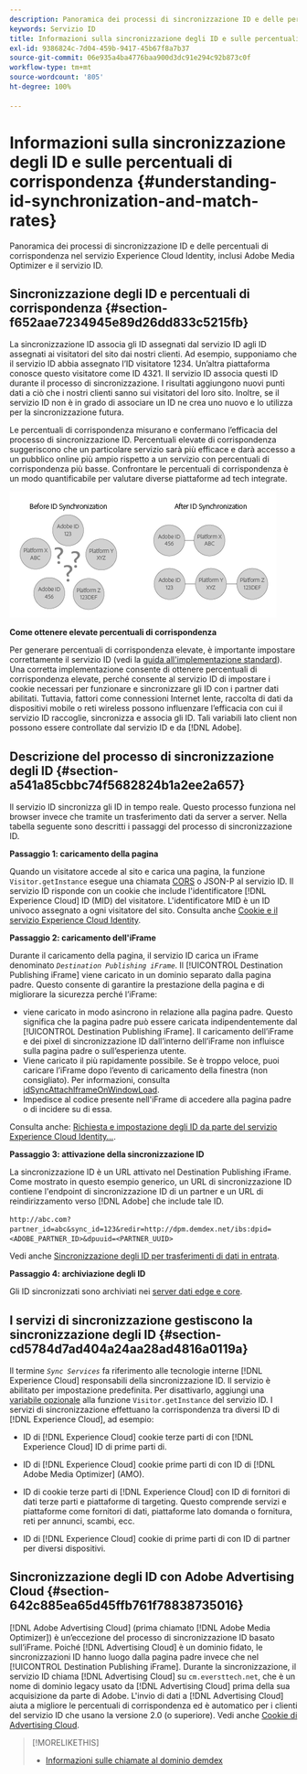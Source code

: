 ```yaml
---
description: Panoramica dei processi di sincronizzazione ID e delle percentuali di corrispondenza nel servizio Experience Cloud Identity, inclusi Adobe Media Optimizer e il servizio ID.
keywords: Servizio ID
title: Informazioni sulla sincronizzazione degli ID e sulle percentuali di corrispondenza
exl-id: 9386824c-7d04-459b-9417-45b67f8a7b37
source-git-commit: 06e935a4ba4776baa900d3dc91e294c92b873c0f
workflow-type: tm+mt
source-wordcount: '805'
ht-degree: 100%

---
```


# Informazioni sulla sincronizzazione degli ID e sulle percentuali di corrispondenza {#understanding-id-synchronization-and-match-rates}

Panoramica dei processi di sincronizzazione ID e delle percentuali di corrispondenza nel servizio Experience Cloud Identity, inclusi Adobe Media Optimizer e il servizio ID.

## Sincronizzazione degli ID e percentuali di corrispondenza {#section-f652aae7234945e89d26dd833c5215fb}

La sincronizzazione ID associa gli ID assegnati dal servizio ID agli ID assegnati ai visitatori del sito dai nostri clienti. Ad esempio, supponiamo che il servizio ID abbia assegnato l’ID visitatore 1234. Un’altra piattaforma conosce questo visitatore come ID 4321. Il servizio ID associa questi ID durante il processo di sincronizzazione. I risultati aggiungono nuovi punti dati a ciò che i nostri clienti sanno sui visitatori del loro sito. Inoltre, se il servizio ID non è in grado di associare un ID ne crea uno nuovo e lo utilizza per la sincronizzazione futura.

Le percentuali di corrispondenza misurano e confermano l’efficacia del processo di sincronizzazione ID. Percentuali elevate di corrispondenza suggeriscono che un particolare servizio sarà più efficace e darà accesso a un pubblico online più ampio rispetto a un servizio con percentuali di corrispondenza più basse. Confrontare le percentuali di corrispondenza è un modo quantificabile per valutare diverse piattaforme ad tech integrate.

![](assets/idsync2.png)

**Come ottenere elevate percentuali di corrispondenza**

Per generare percentuali di corrispondenza elevate, è importante impostare correttamente il servizio ID (vedi la [guida all&#39;implementazione standard](../implementation-guides/standard.md#concept-89cd0199a9634fc48644f2d61e3d2445)). Una corretta implementazione consente di ottenere percentuali di corrispondenza elevate, perché consente al servizio ID di impostare i cookie necessari per funzionare e sincronizzare gli ID con i partner dati abilitati. Tuttavia, fattori come connessioni Internet lente, raccolta di dati da dispositivi mobile o reti wireless possono influenzare l’efficacia con cui il servizio ID raccoglie, sincronizza e associa gli ID. Tali variabili lato client non possono essere controllate dal servizio ID e da [!DNL Adobe].

## Descrizione del processo di sincronizzazione degli ID {#section-a541a85cbbc74f5682824b1a2ee2a657}

Il servizio ID sincronizza gli ID in tempo reale. Questo processo funziona nel browser invece che tramite un trasferimento dati da server a server. Nella tabella seguente sono descritti i passaggi del processo di sincronizzazione ID.

**Passaggio 1: caricamento della pagina**

Quando un visitatore accede al sito e carica una pagina, la funzione `Visitor.getInstance` esegue una chiamata [CORS](../reference/cors.md#concept-6c280446990d46d88ba9da15d2dcc758) o JSON-P al servizio ID. Il servizio ID risponde con un cookie che include l&#39;identificatore [!DNL Experience Cloud] ID (MID) del visitatore. L&#39;identificatore MID è un ID univoco assegnato a ogni visitatore del sito. Consulta anche [Cookie e il servizio Experience Cloud Identity](../introduction/cookies.md).

**Passaggio 2: caricamento dell&#39;iFrame**

Durante il caricamento della pagina, il servizio ID carica un iFrame denominato *`Destination Publishing iFrame`*. Il [!UICONTROL Destination Publishing iFrame] viene caricato in un dominio separato dalla pagina padre. Questo consente di garantire la prestazione della pagina e di migliorare la sicurezza perché l’iFrame:

* viene caricato in modo asincrono in relazione alla pagina padre. Questo significa che la pagina padre può essere caricata indipendentemente dal [!UICONTROL Destination Publishing iFrame]. Il caricamento dell’iFrame e dei pixel di sincronizzazione ID dall’interno dell’iFrame non influisce sulla pagina padre o sull’esperienza utente.
* Viene caricato il più rapidamente possibile. Se è troppo veloce, puoi caricare l’iFrame dopo l’evento di caricamento della finestra (non consigliato). Per informazioni, consulta [idSyncAttachIframeOnWindowLoad](../library/function-vars/idsyncattachiframeonwindowload.md#reference-b86b7112e0814a4c82c4e24c158508f4).
* Impedisce al codice presente nell&#39;iFrame di accedere alla pagina padre o di incidere su di essa.

Consulta anche: [Richiesta e impostazione degli ID da parte del servizio Experience Cloud Identity...](../introduction/id-request.md#concept-2caacebb1d244402816760e9b8bcef6a).

**Passaggio 3: attivazione della sincronizzazione ID**

La sincronizzazione ID è un URL attivato nel Destination Publishing iFrame. Come mostrato in questo esempio generico, un URL di sincronizzazione ID contiene l&#39;endpoint di sincronizzazione ID di un partner e un URL di reindirizzamento verso [!DNL Adobe] che include tale ID.

`http://abc.com?partner_id=abc&sync_id=123&redir=http://dpm.demdex.net/ibs:dpid=<ADOBE_PARTNER_ID>&dpuuid=<PARTNER_UUID>`

Vedi anche [Sincronizzazione degli ID per trasferimenti di dati in entrata](https://experienceleague.adobe.com/docs/audience-manager/user-guide/implementation-integration-guides/sending-audience-data/batch-data-transfer-process/id-sync-http.html?lang=it).

**Passaggio 4: archiviazione degli ID**

Gli ID sincronizzati sono archiviati nei [server dati edge e core](https://experienceleague.adobe.com/docs/audience-manager/user-guide/reference/system-components/components-edge.html?lang=it).

## I servizi di sincronizzazione gestiscono la sincronizzazione degli ID {#section-cd5784d7ad404a24aa28ad4816a0119a}

Il termine *`Sync Services`* fa riferimento alle tecnologie interne [!DNL Experience Cloud] responsabili della sincronizzazione ID. Il servizio è abilitato per impostazione predefinita. Per disattivarlo, aggiungi una [variabile opzionale](../library/function-vars/disableidsync.md#reference-589d6b489ac64eddb5a7ff758945e414) alla funzione `Visitor.getInstance` del servizio ID. I servizi di sincronizzazione effettuano la corrispondenza tra diversi ID di [!DNL Experience Cloud], ad esempio:

* ID di [!DNL Experience Cloud] cookie terze parti di con [!DNL Experience Cloud] ID di prime parti di.

* ID di [!DNL Experience Cloud] cookie prime parti di con ID di [!DNL Adobe Media Optimizer] (AMO).

* ID di cookie terze parti di [!DNL Experience Cloud] con ID di fornitori di dati terze parti e piattaforme di targeting. Questo comprende servizi e piattaforme come fornitori di dati, piattaforme lato domanda o fornitura, reti per annunci, scambi, ecc.
* ID di [!DNL Experience Cloud] cookie di prime parti di con ID di partner per diversi dispositivi.

## Sincronizzazione degli ID con Adobe Advertising Cloud {#section-642c885ea65d45ffb761f78838735016}

[!DNL Adobe Advertising Cloud] (prima chiamato [!DNL Adobe Media Optimizer]) è un’eccezione del processo di sincronizzazione ID basato sull’iFrame. Poiché [!DNL Advertising Cloud] è un dominio fidato, le sincronizzazioni ID hanno luogo dalla pagina padre invece che nel [!UICONTROL Destination Publishing iFrame]. Durante la sincronizzazione, il servizio ID chiama [!DNL Advertising Cloud] su `cm.eversttech.net`, che è un nome di dominio legacy usato da [!DNL Advertising Cloud] prima della sua acquisizione da parte di Adobe. L&#39;invio di dati a [!DNL Advertising Cloud] aiuta a migliore le percentuali di corrispondenza ed è automatico per i clienti del servizio ID che usano la versione 2.0 (o superiore). Vedi anche [Cookie di Advertising Cloud](https://experienceleague.adobe.com/docs/core-services/interface/administration/ec-cookies/cookies-advertising-cloud.html?lang=it).

>[!MORELIKETHIS]
>
>* [Informazioni sulle chiamate al dominio demdex](https://experienceleague.adobe.com/docs/audience-manager/user-guide/reference/demdex-calls.html?lang=it)

